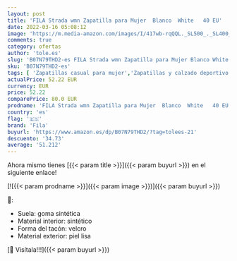 ```yaml
---
layout: post
title: 'FILA Strada wmn Zapatilla para Mujer  Blanco  White   40 EU'
date: 2022-03-16 05:08:12
image: 'https://m.media-amazon.com/images/I/417wb-rqQQL._SL500_._SL400_.jpg'
comments: true
category: ofertas
author: 'tole.es'
slug: 'B07N79THD2-es FILA Strada wmn Zapatilla para Mujer Blanco White 40 EU'
sku: 'B07N79THD2-es'
tags: [ 'Zapatillas casual para mujer','Zapatillas y calzado deportivo para mujer','Zapatos','Zapatos para mujer','Zapatos y complementos','fila','zapatilla', ]
actualPrice: 52.22 EUR
currency: EUR
price: 52.22
comparePrice: 80.0 EUR
prodname: 'FILA Strada wmn Zapatilla para Mujer  Blanco  White   40 EU'
country: 'es'
flag: '🇪🇸'
brand: 'Fila'
buyurl: 'https://www.amazon.es/dp/B07N79THD2/?tag=tolees-21'
descuento: '34.73'
average: '51.212'
---
```


Ahora mismo tienes [{{< param title >}}]({{< param buyurl >}}) en el siguiente enlace!

[![{{< param prodname >}}]({{< param image >}})]({{< param buyurl >}})

🔎:

- Suela: goma sintética
- Material interior: sintético
- Forma del tacón: velcro
- Material exterior: piel lisa

[🛒 Visítala!!!]({{< param buyurl >}})
